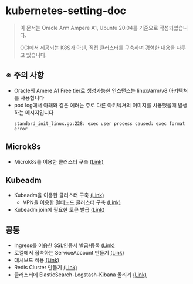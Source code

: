 # kubernetes-setting-doc

> 이 문서는 Oracle Arm Ampere A1, Ubuntu 20.04를 기준으로 작성되었습니다.
>
> OCI에서 제공되는 K8S가 아닌, 직접 클러스터를 구축하며 경험한 내용을 다루고 있습니다.

## ※ 주의 사항
 - Oracle의 Amere A1 Free tier로 생성가능한 인스턴스는 linux/arm/v8 아키텍쳐를 사용합니다
 - pod log에서 아래와 같은 에러는 주로 다른 아키텍쳐의 이미지를 사용했을때 발생하는 메시지입니다
    ```
    standard_init_linux.go:228: exec user process caused: exec format error
    ```

## Microk8s
- Microk8s를 이용한 클러스터 구축 [(Link)](https://github.com/inerplat/kubernetes-setting-doc/blob/main/microk8s/readme.md)

## Kubeadm
- Kubeadm을 이용한 클러스터 구축 [(Link)](https://github.com/inerplat/kubernetes-setting-doc/blob/main/kubeadm/readme.md)
  - VPN을 이용한 멀티노드 클러스터 구축 [(Link)](https://github.com/inerplat/kubernetes-setting-doc/blob/main/kubeadm/multi-node-vpn.md)
- Kubeadm join에 필요한 토큰 발급 [(Link)](https://github.com/inerplat/kubernetes-setting-doc/blob/main/kubeadm/kubeadm-join.md)

## 공통
- Ingress를 이용한 SSL인증서 발급/등록 [(Link)](https://github.com/inerplat/kubernetes-setting-doc/blob/main/ssl_certify_with_ingress.md)
- 로컬에서 접속하는 ServiceAccount 만들기 [(Link)](https://github.com/inerplat/kubernetes-setting-doc/blob/main/create_serviceaccount.md)
- 대시보드 적용 [(Link)](https://github.com/inerplat/kubernetes-setting-doc/blob/main/dashboard.md)
- Redis Cluster 만들기 [(Link)](https://github.com/inerplat/kubernetes-setting-doc/blob/main/redis-cluster.md)
- 클러스터에 ElasticSearch-Logstash-Kibana 올리기 [(Link)](https://github.com/inerplat/kubernetes-setting-doc/blob/main/elk.md)
